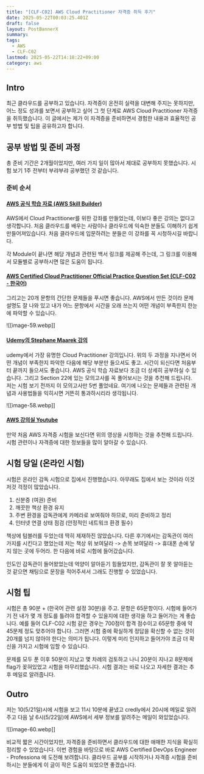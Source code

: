 ```yaml
---
title: "[CLF-C02] AWS Cloud Practitioner 자격증 취득 후기"
date: 2025-05-22T00:03:25.401Z
draft: false
layout: PostBannerX
summary:
tags:
  - AWS
  - CLF-C02
lastmod: 2025-05-22T14:18:22+09:00
category: aws
---
```


## Intro

최근 클라우드를 공부하고 있습니다. 자격증이 온전히 실력을 대변해 주지는 못하지만, 어느 정도 성과를 보면서 공부하고 싶어 그 첫 단계로 AWS Cloud Practitioner 자격증을 취득했습니다. 이 글에서는 제가 이 자격증을 준비하면서 경험한 내용과 효율적인 공부 방법 및 팁을 공유하고자 합니다.

## 공부 방법 및 준비 과정

총 준비 기간은 2개월이었지만, 여러 가지 일이 많아서 제대로 공부하지 못했습니다. 시험 보기 1주 전부터 부랴부랴 공부했던 것 같습니다.

### 준비 순서

#### [AWS 공식 학습 자료 (AWS Skill Builder)](https://explore.skillbuilder.aws/learn/courses/13522/aws-cloud-practitioner-essentials-hangug-eo)

AWS에서 Cloud Practitioner를 위한 강좌를 만들었는데, 이보다 좋은 강의는 없다고 생각합니다. 처음 클라우드를 배우는 사람이나 클라우드에 익숙한 분들도 이해하기 쉽게 만들어져있습니다. 처음 클라우드에 입문하려는 분들은 이 강좌를 꼭 시청하시길 바랍니다.

각 Module이 끝나면 해당 개념과 관련된 백서 링크를 제공해 주는데, 그 링크를 이용해서 모듈별로 공부하시면 많은 도움이 됩니다.

#### [AWS Certified Cloud Practitioner Official Practice Question Set (CLF-C02 - 한국어)](https://explore.skillbuilder.aws/learn/courses/16814/aws-certified-cloud-practitioner-official-practice-question-set-clf-c02-hangug-eo/lessons)

그리고는 20개 문항의 간단한 문제들을 푸시면 좋습니다. AWS에서 만든 것이라 문제 설명도 잘 나와 있고 내가 어느 문항에서 시간을 오래 쓰는지 어떤 개념이 부족한지 한눈에 파악할 수 있습니다.

![[image-59.webp]]

#### [Udemy의 Stephane Maarek 강의](https://www.udemy.com/course/aws-certified-cloud-practitioner-new/)

udemy에서 가장 유명한 Cloud Practitioner 강의입니다. 위의 두 과정을 지나면서 어떤 개념이 부족한지 파악한 다음에 해당 부분만 들으셔도 좋고. 시간이 되신다면 처음부터 끝까지 들으셔도 좋습니다. AWS 공식 학습 자료보다 조금 더 상세히 공부하실 수 있습니다. 그리고 Section 22에 있는 모의고사를 꼭 풀어보시는 것을 추천해 드립니다. 저는 시험 보기 전까지 이 모의고사만 5번 풀었네요. 여기에 나오는 문제들과 관련된 개념과 사용법들을 익히시면 거뜬히 통과하시리라 생각됩니다.

![[image-58.webp]]

#### [AWS 강의실 Youtube](https://www.youtube.com/watch?v=T17iGqvYi6s)

만약 처음 AWS 자격증 시험을 보신다면 위의 영상을 시청하는 것을 추천해 드립니다. 시험 관련이나 자격증에 대한 정보들을 많이 알아갈 수 있습니다.

## 시험 당일 (온라인 시험)

시험은 온라인 감독 시험으로 집에서 진행했습니다. 아무래도 집에서 보는 것이라 이것저것 걱정이 많았습니다.

1. 신분증 (여권) 준비
2. 깨끗한 책상 환경 유지
3. 주변 환경을 감독관에게 카메라로 보여줘야 하므로, 미리 준비하고 정리
4. 인터넷 연결 상태 점검 (안정적인 네트워크 환경 필수)

책상에 텀블러를 두었는데 딱히 제재하진 않았습니다. 다른 후기에서는 감독관이 여러 가지를 시킨다고 했었는데 저는 책상 위 보여달라 -> 손목 보여달라 -> 휴대폰 손에 닿지 않는 곳에 두어라. 한 다음에 바로 시험에 들어갔습니다.

인도인 감독관이 들어왔었는데 억양이 알아듣기 힘들었지만, 감독관이 잘 못 알아듣는 것 같으면 채팅으로 문장을 적어주셔서 그래도 진행할 수 있었습니다.

## 시험 팁

시험은 총 90분 + (한국어 관련 설정 30분)을 주고. 문항은 65문항이다. 시험에 들어가기 전 내가 몇 개 정도를 틀려야 합격할 수 있을지에 대한 생각을 하고 들어가는 게 좋습니다. 예를 들어 CLF-C02 시험 같은 경우는 700점이 합격 점수이고 65문항 중에 약 45문제 정도 맞추어야 합니다. 그러면 시험 중에 확실하게 정답을 확신할 수 없는 것이 20개를 넘지 않아야 한다는 의미가 됩니다. 이렇게 미리 인지하고 들어가야 조금 더 확신을 가지고 시험에 임할 수 있습니다.

문제를 모두 푼 이후 50분이 지났고
몇 차례의 검토하고 나니 20분이 지나고 8문제에 flag가 꽂혀있었고 시험을 마무리했습니다.
시험 결과는 바로 나오고 자세한 결과는 추후 메일로 알려줍니다.

## Outro

저는 10(5/21일)시에 시험을 보고 11시 10분에 끝냈고 credly에서 20시에 메일로 알려주고 다음 날 6시(5/22일)에 AWS에서 세부 정보를 알려주는 메일이 와있었습니다.

![[image-60.webp]]

비교적 짧은 시간이었지만, 자격증을 준비하면서 클라우드에 대한 애매한 지식을 확실히 정리할 수 있었습니다. 이번 경험을 바탕으로 바로 AWS Certified DevOps Engineer - Professiona 에 도전해 보려합니다.
클라우드 공부를 시작하거나 자격증 시험을 준비하시는 분들에게 이 글이 작은 도움이 되었으면 좋겠습니다.
